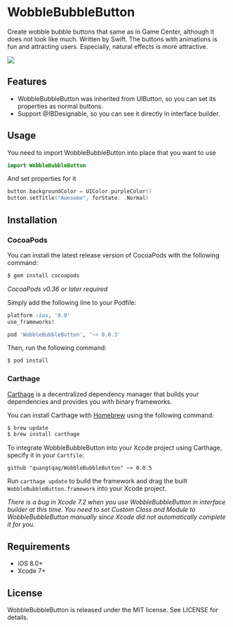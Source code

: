 # WobbleBubbleButton
Create wobble bubble buttons that same as in Game Center, although it does not look like much. Written by Swift.
The buttons with animations is fun and attracting users. Especially, natural effects is more attractive.

![](https://github.com/quangtqag/WobbleBubbleButton/blob/master/Screenshots/preview.gif)

## Features
* WobbleBubbleButton was inherited from UIButton, so you can set its properties as normal buttons.
* Support @IBDesignable, so you can see it directly in interface builder.

## Usage

You need to import WobbleBubbleButton into place that you want to use

```swift
import WobbleBubbleButton
```

And set properties for it

```swift
button.backgroundColor = UIColor.purpleColor()
button.setTitle("Awesome", forState: .Normal)
```

## Installation
### CocoaPods

You can install the latest release version of CocoaPods with the following command:

```bash
$ gem install cocoapods
```

*CocoaPods v0.36 or later required*

Simply add the following line to your Podfile:

```ruby
platform :ios, '8.0' 
use_frameworks!

pod 'WobbleBubbleButton', '~> 0.0.3' 
```

Then, run the following command:

```bash
$ pod install
```

### Carthage

[Carthage](https://github.com/Carthage/Carthage) is a decentralized dependency manager that builds your dependencies and provides you with binary frameworks.

You can install Carthage with [Homebrew](http://brew.sh/) using the following command:

```bash
$ brew update
$ brew install carthage
```

To integrate WobbleBubbleButton into your Xcode project using Carthage, specify it in your `Cartfile`:

```ogdl
github "quangtqag/WobbleBubbleButton" ~> 0.0.5
```

Run `carthage update` to build the framework and drag the built `WobbleBubbleButton.framework` into your Xcode project.

*There is a bug in Xcode 7.2 when you use WobbleBubbleButton in interface builder at this time. You need to set Custom Class and Module to WobbleBubbleButton manually since Xcode did not automatically complete it for you.*

## Requirements

- iOS 8.0+
- Xcode 7+

## License

WobbleBubbleButton is released under the MIT license. See LICENSE for details.
